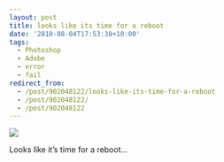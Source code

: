 ```yaml
---
layout: post
title: looks like its time for a reboot
date: '2010-08-04T17:53:38+10:00'
tags:
  - Photoshop
  - Adobe
  - error
  - fail
redirect_from:
  - /post/902048122/looks-like-its-time-for-a-reboot
  - /post/902048122/
  - /post/902048122
---
```


![](/img/posts/old/tumblr_l6mb9eIQfL1qb7ot5o1_500.png)

Looks like it’s time for a reboot…
